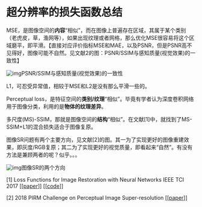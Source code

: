 # 超分辨率的损失函数总结

MSE，是图像空间的**内容**“相似”，而在图像上普遍存在区域，其属于某个类别（老虎皮，草，渔网等），如果出现纹理或者网格，那么优化MSE很容易将这个区域磨平，即平滑。【直接对应评价指标MSE和MAE，以及PSNR，但是PSNR高不见得好，图像可能不自然。见文献2的图：PSNR/SSIM与感知质量(视觉效果)的一致性】

![img](https://ws2.sinaimg.cn/large/006tNc79ly1g2vdtyj7v2j30go04u753.jpg)PSNR/SSIM与感知质量(视觉效果)的一致性

L1，可忍受异常值，相较于MSE和L2是没有那么平滑一些的。

Perceptual loss，是特征空间的**类别/纹理**“相似”。毕竟有学者认为深度卷积网络用于图像分类，利用的是**物体的纹理差异**。

多尺度(MS)-SSIM，那就是图像空间的**结构**“相似”。在文献[1]中，就找到了MS-SSIM+L1的混合损失适合于图像复原。

图像SR问题有两个主要方向，见文献[2]的图。其一为了实现更好的图像重建效果，即灰度/RGB复原；其二为了实现更好的视觉质量，即看起来“自然”。有没有方法是兼顾两者的呢？似乎。。。

![img](https://ws4.sinaimg.cn/large/006tNc79ly1g2vdty9cboj30go0bi3zb.jpg)图像SR的两个方向

[1] Loss Functions for Image Restoration with Neural Networks IEEE TCI 2017 [[[paper](http://link.zhihu.com/?target=http%3A//ieeexplore.ieee.org/document/7797130/)]] [[[code](http://link.zhihu.com/?target=https%3A//github.com/NVlabs/PL4NN)]]

[2] 2018 PIRM Challenge on Perceptual Image Super-resolution [[[paper](http://link.zhihu.com/?target=https%3A//arxiv.org/abs/1809.07517)]]

